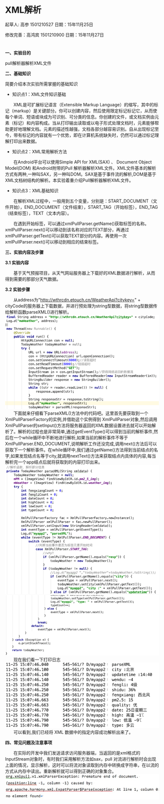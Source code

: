 # XML解析

起草人: 高参 1501210527   日期：15年11月25日

修改完善：高鸿宾 1501210900   日期：15年11月27日
# 

**一、实验目的**

pull解析器解析XML文件

**二、基础知识**

简要介绍本次实验所需掌握的基础知识
   
* 知识点1：XML文件知识基础

&#160; &#160; &#160; &#160;XML是可扩展标记语言（Extensible Markup Language）的缩写，其中的标记（markup）是关键部分。你可以创建内容，然后使用限定标记标记它，从而使每个单词、短语或块成为可识别、可分类的信息。你创建的文件，或文档实例由元素（标记）和内容构成。当从打印输出读取或以电子形式处理文档时，元素能够帮助更好地理解文档。元素的描述性越强，文档各部分越容易识别。自从出现标记至今，带有标记的内容就有一个优势，即在计算机系统缺失时，仍然可以通过标记理解打印出来数据。

* 知识点2：XML常用解析方法

&#160; &#160; &#160; &#160;在Android平台可以使用Simple API for XML(SAX) 、 Document Object Model(DOM) 和Android附带的Pull 解析器解析XML文件。XML文件基本的解析方式有两种,一种叫SAX，另一种叫DOM。SAX是基于事件流的解析,DOM是基于XML文档树结构的解析。本实验着重介绍Pull解析器解析XML文件。

* 知识点3：XML基础知识

&#160; &#160; &#160; &#160;在解析XML过程中，一般用到五个变量，分别是：START_DOCUMENT（文件开始），END_DOCUMENT（文件结束），START_TAG（开始标签），END_TAG（结束标签），TEXT（文本内容）。

&#160; &#160; &#160; &#160;在遇到开始标签，可以通过xmlPullParser.getName()获取标签的名称。xmlPullParser.next()可以移动到该名称对应的TEXT部分，再通过xmlPullParser.getText()可以获取TEXT部分的内容。再使用一次xmlPullParser.next()可以移动到相应的结束标签。

**三、实验内容及步骤**

**3.1 实验内容**

&#160; &#160; &#160; &#160;基于天气预报项目，从天气网站服务器上下载好的XML数据进行解析，从而得到需要的那部分天气数据。

**3.2 实验步骤**

&#160; &#160; &#160; &#160;从address为"http://wthrcdn.etouch.cn/WeatherApi?citykey=" + cityCode的服务器上下载数据，并进行预处理为string型数据，将string型数据传给解析函数parseXML()进行解析。  
![](1.png)  
&#160; &#160; &#160; &#160;下面就来仔细看下parseXML()方法中的代码吧。这里首先要获取到一个XmlPullParserFactory的实例,并借助这个实例得到 XmlPullParser对象,然后调用XmlPullParser的setInput()方法将服务器返回的XML数据设置进去就可以开始解析了。解析的过程也是非常简单,通过getEventType()可以得到当前的解析事件,然后在一个while循环中不断地进行解析,如果当前的解析事件不等于XmlPullParser.END_DOCUMENT,说明解析工作还没完成,调用next()方法后可以获取下一个解析事件。在while循环中,我们通过getName()方法得到当前结点的名字,如果发现结点名等于city,就调用nextText()方法来获取结点内具体的内容,每当解析完一个app结点后就将获取到的内容打印出来。  
![](2.png)![](3.png)  
&#160; &#160; &#160; &#160;现在我们看一下打印日志  
![](4.png)  
&#160; &#160; &#160; &#160;可以看到,我们已经将 XML 数据中的指定内容成功解析出来了。

**四、常见问题及注意事项**

&#160; &#160; &#160; &#160;在实际的开发中我们发送请求访问服务器端，当返回的是xml格式的InputStream对象时，有时我们采用解析方法如sax，pull 对流进行解析时会出现上面的情况，显示解析，这时可以将流对象读取到内存中转换成字符串，在以流的方式从内存中读出。重新解析就可以得到正确的对象集合。  
![](DC45703D-D0F1-452E-911A-2D3E32DC0C57.png)


